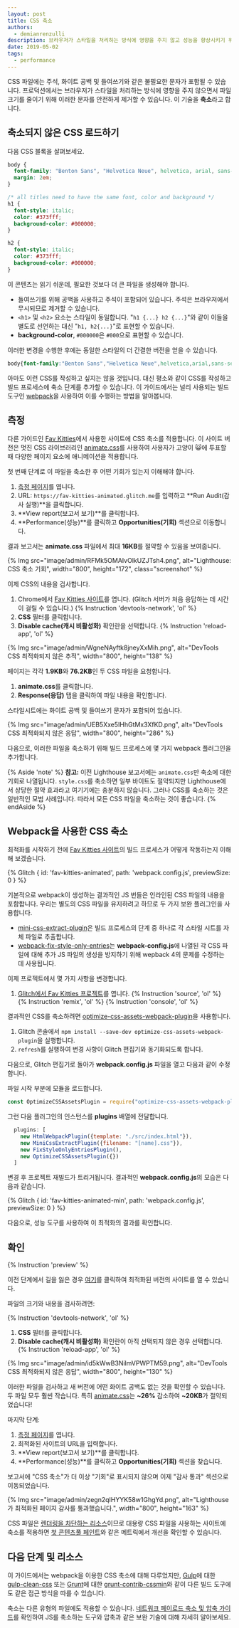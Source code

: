 ```yaml
---
layout: post
title: CSS 축소
authors:
  - demianrenzulli
description: 브라우저가 스타일을 처리하는 방식에 영향을 주지 않고 성능을 향상시키기 위해 CSS 파일을 축소하는 방법을 알아봅니다.
date: 2019-05-02
tags:
  - performance
---
```


CSS 파일에는 주석, 화이트 공백 및 들여쓰기와 같은 불필요한 문자가 포함될 수 있습니다. 프로덕션에서는 브라우저가 스타일을 처리하는 방식에 영향을 주지 않으면서 파일 크기를 줄이기 위해 이러한 문자를 안전하게 제거할 수 있습니다. 이 기술을 **축소**라고 합니다.

## 축소되지 않은 CSS 로드하기

다음 CSS 블록을 살펴보세요.

```css
body {
  font-family: "Benton Sans", "Helvetica Neue", helvetica, arial, sans-serif;
  margin: 2em;
}

/* all titles need to have the same font, color and background */
h1 {
  font-style: italic;
  color: #373fff;
  background-color: #000000;
}

h2 {
  font-style: italic;
  color: #373fff;
  background-color: #000000;
}
```

이 콘텐츠는 읽기 쉬운데, 필요한 것보다 더 큰 파일을 생성해야 합니다.

- 들여쓰기를 위해 공백을 사용하고 주석이 포함되어 있습니다. 주석은 브라우저에서 무시되므로 제거할 수 있습니다.
- `<h1>` 및 `<h2>` 요소는 스타일이 동일합니다. "`h1 {...} h2 {...}`"와 같이 이들을 별도로 선언하는 대신 "`h1, h2{...}`"로 표현할 수 있습니다.
- **background-color**, `#000000`은 `#000`으로 표현할 수 있습니다.

이러한 변경을 수행한 후에는 동일한 스타일의 더 간결한 버전을 얻을 수 있습니다.

```css
body{font-family:"Benton Sans","Helvetica Neue",helvetica,arial,sans-serif;margin:2em}h1,h2{font-style:italic;color:#373fff;background-color:#000}
```

아마도 이런 CSS를 작성하고 싶지는 않을 것입니다. 대신 평소와 같이 CSS를 작성하고 빌드 프로세스에 축소 단계를 추가할 수 있습니다. 이 가이드에서는 널리 사용되는 빌드 도구인 [webpack](https://webpack.js.org/)을 사용하여 이를 수행하는 방법을 알아봅니다.

## 측정

다른 가이드인 [Fav Kitties](https://fav-kitties-animated.glitch.me/)에서 사용한 사이트에 CSS 축소를 적용합니다. 이 사이트 버전은 멋진 CSS 라이브러리인 [animate.css](https://github.com/daneden/animate.css)를 사용하여 사용자가 고양이 😺에 투표할 때 다양한 페이지 요소에 애니메이션을 적용합니다.

첫 번째 단계로 이 파일을 축소한 후 어떤 기회가 있는지 이해해야 합니다.

1. [측정 페이지](/measure)를 엽니다.
2. URL: `https://fav-kitties-animated.glitch.me`를 입력하고 **Run Audit(감사 실행)**을 클릭합니다.
3. **View report(보고서 보기)**를 클릭합니다.
4. **Performance(성능)**를 클릭하고 **Opportunities(기회)** 섹션으로 이동합니다.

결과 보고서는 **animate.css** 파일에서 최대 **16KB**를 절약할 수 있음을 보여줍니다.

{% Img src="image/admin/RFMk5OMAIvOlkUZJTsh4.png", alt="Lighthouse: CSS 축소 기회", width="800", height="172", class="screenshot" %}

이제 CSS의 내용을 검사합니다.

1. Chrome에서 [Fav Kitties 사이트](https://fav-kitties-animated.glitch.me/)를 엽니다. (Glitch 서버가 처음 응답하는 데 시간이 걸릴 수 있습니다.) {% Instruction 'devtools-network', 'ol' %}
2. **CSS** 필터를 클릭합니다.
3. **Disable cache(캐시 비활성화)** 확인란을 선택합니다. {% Instruction 'reload-app', 'ol' %}

{% Img src="image/admin/WgneNAyftk8jneyXxMih.png", alt="DevTools CSS 최적화되지 않은 추적", width="800", height="138" %}

페이지는 각각 **1.9KB**와 **76.2KB**인 두 CSS 파일을 요청합니다.

1. **animate.css**를 클릭합니다.
2. **Response(응답)** 탭을 클릭하여 파일 내용을 확인합니다.

스타일시트에는 화이트 공백 및 들여쓰기 문자가 포함되어 있습니다.

{% Img src="image/admin/UEB5Xxe5IHhGtMx3XfKD.png", alt="DevTools CSS 최적화되지 않은 응답", width="800", height="286" %}

다음으로, 이러한 파일을 축소하기 위해 빌드 프로세스에 몇 가지 webpack 플러그인을 추가합니다.

{% Aside 'note' %} **참고:** 이전 Lighthouse 보고서에는 `animate.css`만 축소에 대한 기회로 나열됩니다. `style.css`를 축소하면 일부 바이트도 절약되지만 Lighthouse에서 상당한 절약 효과라고 여기기에는 충분하지 않습니다. 그러나 CSS를 축소하는 것은 일반적인 모범 사례입니다. 따라서 모든 CSS 파일을 축소하는 것이 좋습니다. {% endAside %}

## Webpack을 사용한 CSS 축소

최적화를 시작하기 전에 [Fav Kitties 사이트](https://glitch.com/edit/#!/fav-kitties-animated?path=webpack.config.js:1:0%5D)의 빌드 프로세스가 어떻게 작동하는지 이해해 보겠습니다.

{% Glitch { id: 'fav-kitties-animated', path: 'webpack.config.js', previewSize: 0 } %}

기본적으로 webpack이 생성하는 결과적인 JS 번들은 인라인된 CSS 파일의 내용을 포함합니다. 우리는 별도의 CSS 파일을 유지하려고 하므로 두 가지 보완 플러그인을 사용합니다.

- [mini-css-extract-plugin](https://github.com/webpack-contrib/mini-css-extract-plugin)은 빌드 프로세스의 단계 중 하나로 각 스타일 시트를 자체 파일로 추출합니다.
- [webpack-fix-style-only-entries](https://github.com/fqborges/webpack-fix-style-only-entries)는 **webpack-config.js**에 나열된 각 CSS 파일에 대해 추가 JS 파일의 생성을 방지하기 위해 wepback 4의 문제를 수정하는 데 사용됩니다.

이제 프로젝트에서 몇 가지 사항을 변경합니다.

1. [Glitch에서 Fav Kitties 프로젝트](https://glitch.com/~fav-kitties-animated)를 엽니다. {% Instruction 'source', 'ol' %} {% Instruction 'remix', 'ol' %} {% Instruction 'console', 'ol' %}

결과적인 CSS를 축소하려면 [optimize-css-assets-webpack-plugin](https://github.com/NMFR/optimize-css-assets-webpack-plugin)을 사용합니다.

1. Glitch 콘솔에서 `npm install --save-dev optimize-css-assets-webpack-plugin`을 실행합니다.
2. `refresh`를 실행하여 변경 사항이 Glitch 편집기와 동기화되도록 합니다.

다음으로, Glitch 편집기로 돌아가 **webpack.config.js** 파일을 열고 다음과 같이 수정합니다.

파일 시작 부분에 모듈을 로드합니다.

```js
const OptimizeCSSAssetsPlugin = require("optimize-css-assets-webpack-plugin");
```

그런 다음 플러그인의 인스턴스를 **plugins** 배열에 전달합니다.

```js
  plugins: [
    new HtmlWebpackPlugin({template: "./src/index.html"}),
    new MiniCssExtractPlugin({filename: "[name].css"}),
    new FixStyleOnlyEntriesPlugin(),
    new OptimizeCSSAssetsPlugin({})
  ]
```

변경 후 프로젝트 재빌드가 트리거됩니다. 결과적인 **webpack.config.js**의 모습은 다음과 같습니다.

{% Glitch { id: 'fav-kitties-animated-min', path: 'webpack.config.js', previewSize: 0 } %}

다음으로, 성능 도구를 사용하여 이 최적화의 결과를 확인합니다.

## 확인

{% Instruction 'preview' %}

이전 단계에서 길을 잃은 경우 [여기](https://fav-kitties-animated-min.glitch.me/)를 클릭하여 최적화된 버전의 사이트를 열 수 있습니다.

파일의 크기와 내용을 검사하려면:

{% Instruction 'devtools-network', 'ol' %}

1. **CSS** 필터를 클릭합니다.
2. **Disable cache(캐시 비활성화)** 확인란이 아직 선택되지 않은 경우 선택합니다. {% Instruction 'reload-app', 'ol' %}

{% Img src="image/admin/id5kWwB3NilmVPWPTM59.png", alt="DevTools CSS 최적화되지 않은 응답", width="800", height="130" %}

이러한 파일을 검사하고 새 버전에 어떤 화이트 공백도 없는 것을 확인할 수 있습니다. 두 파일 모두 훨씬 작습니다. 특히 [animate.css](http://fav-kitties-animated-min.glitch.me/animate.css)는 **~26%** 감소하여 **~20KB**가 절약되었습니다!

마지막 단계:

1. [측정 페이지](/measure)를 엽니다.
2. 최적화된 사이트의 URL을 입력합니다.
3. **View report(보고서 보기)**를 클릭합니다.
4. **Performance(성능)**를 클릭하고 **Opportunities(기회)** 섹션을 찾습니다.

보고서에 "CSS 축소"가 더 이상 "기회"로 표시되지 않으며 이제 "감사 통과" 섹션으로 이동되었습니다.

{% Img src="image/admin/zegn2qIHYYK58w1GhgYd.png", alt="Lighthouse가 최적화된 페이지 감사를 통과했습니다.", width="800", height="163" %}

CSS 파일은 [렌더링을 차단하는 리소스](https://developers.google.com/web/tools/lighthouse/audits/blocking-resources)이므로 대용량 CSS 파일을 사용하는 사이트에 축소를 적용하면 [첫 콘텐츠풀 페인트](/first-contentful-paint)와 같은 메트릭에서 개선을 확인할 수 있습니다.

## 다음 단계 및 리소스

이 가이드에서는 webpack을 이용한 CSS 축소에 대해 다루었지만, [Gulp](https://gulpjs.com/)에 대한 [gulp-clean-css](https://www.npmjs.com/package/gulp-clean-css) 또는 [Grunt](https://gruntjs.com/)에 대한 [grunt-contrib-cssmin](https://www.npmjs.com/package/grunt-contrib-cssmin)와 같이 다른 빌드 도구에도 같은 접근 방식을 따를 수 있습니다.

축소는 다른 유형의 파일에도 적용할 수 있습니다. [네트워크 페이로드 축소 및 압축 가이드](/fast/reduce-network-payloads-using-text-compression)를 확인하여 JS를 축소하는 도구와 압축과 같은 보완 기술에 대해 자세히 알아보세요.
